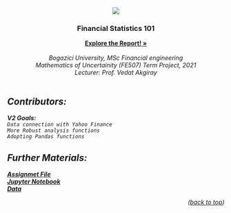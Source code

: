 <!-- Improved compatibility of back to top link: See: https://github.com/othneildrew/Best-README-Template/pull/73 -->
<a name="readme-top"></a>
<!--
*** Thanks for checking out the Best-README-Template. If you have a suggestion
*** that would make this better, please fork the repo and create a pull request
*** or simply open an issue with the tag "enhancement".
*** Don't forget to give the project a star!
*** Thanks again! Now go create something AMAZING! :D
-->



<!-- PROJECT SHIELDS -->
<!--
*** I'm using markdown "reference style" links for readability.
*** Reference links are enclosed in brackets [ ] instead of parentheses ( ).
*** See the bottom of this document for the declaration of the reference variables
*** for contributors-url, forks-url, etc. This is an optional, concise syntax you may use.
*** https://www.markdownguide.org/basic-syntax/#reference-style-links
-->
<!--[![Contributors][contributors-shield]][contributors-url]-->
<!--[![Forks][forks-shield]][forks-url]-->
<!--[![Stargazers][stars-shield]][stars-url]-->
<!--[![Issues][issues-shield]][issues-url]-->
<!--[![MIT License][license-shield]][license-url]-->
<!--[![LinkedIn][linkedin-shield]][linkedin-url]-->



<!-- PROJECT LOGO -->
<br />
<div align="center">
  <a href="https://github.com/github_username/repo_name">
    <img src="Images/Boun_logo.jpeg alt="Logo" >
  </a>

<h3 align="center">Financial Statistics 101</h3>

  <p align="center">
    <a href="https://github.com/mehmetcandfx/Financial-Statistics-101/blob/main/Documents/Financial%20Statistics%20101.pdf"  target="_blank"><strong>Explore the Report! »</strong></a>
    <br />
    <br />
    <i>Bogazici University, MSc Financial engineering<i>
    <br />
    <i>Mathematics of Uncertainity (FE507) Term Project, 2021<i>
    <br />
    <i>Lecturer: Prof. Vedat Akgiray <i>  
    <br />
    <br />
  </p>
</div>



<!-- ABOUT THE PROJECT -->
## Contributors:

<b>V2 Goals:</b><br>
`Data connection with Yahoo Finance`<br>
`More Robust analysis functions`<br>
`Adopting Pandas functions `<br>


## Further Materials:
 <p align="left">
<a href="https://github.com/mehmetcandfx/Financial-Statistics-101/blob/main/Documents/Assignment.pdf"  target="_blank"><strong>Assignmet File</strong></a>
<br />
<a href="https://github.com/mehmetcandfx/Financial-Statistics-101/blob/main/Code/"  target="_blank"><strong>Jupyter Notebook</strong></a>
<br />
<a href="https://github.com/mehmetcandfx/Financial-Statistics-101/blob/main/Data"  target="_blank"><strong>Data</strong></a>
 </p>

<p align="right">(<a href="#readme-top">back to top</a>)</p>

